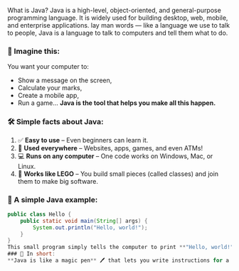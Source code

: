 What is Java?
Java is a high-level, object-oriented, and general-purpose programming language. It is widely used for building desktop, web, mobile, and enterprise applications.
lay man words — like a language we use to talk to people, Java is a language to talk to computers and tell them what to do.
### 🧠 Imagine this:
You want your computer to:
* Show a message on the screen,
* Calculate your marks,
* Create a mobile app,
* Run a game...
**Java is the tool that helps you make all this happen.**
### 🛠️ Simple facts about Java:
1. ✅ **Easy to use** – Even beginners can learn it.
2. 📱 **Used everywhere** – Websites, apps, games, and even ATMs!
3. 💻 **Runs on any computer** – One code works on Windows, Mac, or Linux.
4. 🧩 **Works like LEGO** – You build small pieces (called classes) and join them to make big software.

### 🧾 A simple Java example:

```java
public class Hello {
    public static void main(String[] args) {
        System.out.println("Hello, world!");
    }
}
This small program simply tells the computer to print **"Hello, world!"**
### 🚀 In short:
**Java is like a magic pen** 🖊️ that lets you write instructions for a computer to follow — whether you're making an app, solving maths problems, or building the next Futuristic app

